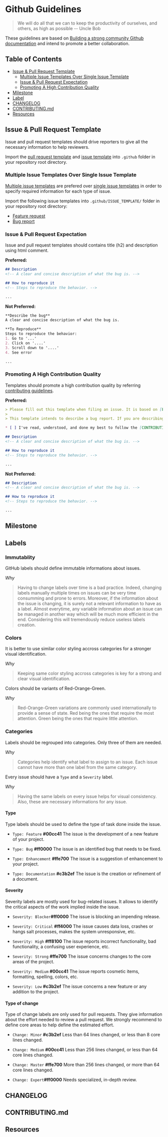 # Github Guidelines

> We will do all that we can to keep the productivity of ourselves, and others, as high as possible -- Uncle Bob

These guidelines are based on [Building a strong community Github documentation](https://help.github.com/categories/building-a-strong-community/) and intend to promote a better collaboration.

## Table of Contents

* [Issue & Pull Request Template](#issue--pull-request-template)
	* [Multiple Issue Templates Over Single Issue Template](#multiple-issue-template-over-single-issue-template)
	* [Issue & Pull Request Expectation](#issue--pull-request-expectation)
	* [Promoting A High Contribution Quality](#promoting-a-high-contribution-quality)
* [Milestone](#milestone)
* [Label](#label)
* [CHANGELOG](#changelog)
* [CONTRIBUTING.md](#contributingmd)
* [Resources](#resources)

## Issue & Pull Request Template

Issue and pull request templates should drive reporters to give all the necessary information to help reviewers.

Import the [pull request template](/Templates/pull_request_template.md) and [issue template](/Templates/issue_template.md) into `.github` folder in your repository root directory.

### Multiple Issue Templates Over Single Issue Template

[Multiple issue templates](https://help.github.com/articles/about-issue-and-pull-request-templates/) are prefered over [single issue templates](https://help.github.com/articles/manually-creating-a-single-issue-template-for-your-repository/) in order to specify required information for each type of issue.

Import the following issue templates into `.github/ISSUE_TEMPLATE/` folder in your repository root directory:

- [Feature request](/Templates/ISSUE_TEMPLATE/feature-request.md)
- [Bug report](/Templates/ISSUE_TEMPLATE/bug-report.md)

### Issue & Pull Request Expectation

Issue and pull request templates should contains title (h2) and description using html comment.

**Preferred:**
```markdown
## Description
<!-- A clear and concise description of what the bug is. -->

## How to reproduce it
<!-- Steps to reproduce the behavior. -->

...
```

**Not Preferred:**
```markdown
**Describe the bug**
A clear and concise description of what the bug is.

**To Reproduce**
Steps to reproduce the behavior:
1. Go to '...'
2. Click on '....'
3. Scroll down to '....'
4. See error

...
```

### Promoting A High Contribution Quality

Templates should promote a high contribution quality by referring [contributing guidelines](#contibutingmd).

**Preferred:**
```markdown
> Please fill out this template when filing an issue. It is based on [Excelsior Family Github guidelines](https://github.com/ExcelsiorFamily/github-guidelines).
>
> This template intends to describe a bug report. If you are describing a non existing feature, please use the [feature request template](https://github.com/ExcelsiorFamily/github-guidelines/issues/new?template=feature-request.md).

* [ ] I've read, understood, and done my best to follow the [CONTRIBUTING guidelines](/CONTRIBUTING.md).

## Description
<!-- A clear and concise description of what the bug is. -->

## How to reproduce it
<!-- Steps to reproduce the behavior. -->

...
```

**Not Preferred:**
```markdown
## Description
<!-- A clear and concise description of what the bug is. -->

## How to reproduce it
<!-- Steps to reproduce the behavior. -->

...
```

## Milestone

## Labels

### Immutablity

GitHub labels should define immutable informations about issues.

*Why* 
>Having to change labels over time is a bad practice. Indeed, changing labels manually multiple times on issues can be very time consumming and prone to errors. Moreover, if the information about the issue is changing, it is surely not a relevant information to have as a label. Almost everytime, any variable information about an issue can be managed in another way which will be much more efficient in the end. Considering this will tremendously reduce useless labels creation. 

### Colors

It is better to use similar color styling accross categories for a stronger visual identification.

*Why*
>Keeping same color styling accross categories is key for a strong and clear visual identification.

Colors should be variants of Red-Orange-Green.

*Why*
>Red-Orange-Green variations are commonly used internationally to provide a sense of state. Red being the ones that require the most attention. Green being the ones that require little attention.

### Categories

Labels should be regrouped into categories. Only three of them are needed.

*Why*
>Categories help identify what label to assign to an issue. Each issue cannot have more than one label from the same category.

Every issue should have a `Type` and a `Severity` label.

*Why*
>Having the same labels on every issue helps for visual consistency. Also, these are necessary informations for any issue.

#### Type

Type labels should be used to define the type of task done inside the issue.

- `Type: Feature` **#00cc41**
The issue is the development of a new feature of your project.

- `Type: Bug` **#ff0000**
The issue is an identified bug that needs to be fixed.

- `Type: Enhancement` **#ffe700**
The issue is a suggestion of enhancement to your project.

- `Type: Documentation` **#c3b2ef**
The issue is the creation or refinement of a document.

#### Severity

Severity labels are mostly used for bug-related issues. It allows to identify the critical aspects of the work implied inside the issue.

- `Severity: Blocker`**#ff0000**
The issue is blocking an impending release.

- `Severity: Critical` **#ff4000**
The issue causes data loss, crashes or hangs salt processes, makes the system unresponsive, etc.

- `Severity: High` **#ff8100**
The issue reports incorrect functionality, bad functionality, a confusing user experience, etc.

- `Severity: Strong` **#ffe700**
The issue concerns changes to the core areas of the project.

- `Severity: Medium` **#00cc41**
The issue reports cosmetic items, formatting, spelling, colors, etc.

- `Severity: Low` **#c3b2ef**
The issue concerns a new feature or any addition to the project.

#### Type of change

Type of change labels are only used for pull requests. They give information about the effort needed to review a pull request. We strongly recommend to define core areas to help define the estimated effort.

- `Change: Minor` **#c3b2ef**
Less than 64 lines changed, or less than 8 core lines changed.

- `Change: Medium` **#00cc41**
Less than 256 lines changed, or less than 64 core lines changed.

- `Change: Master` **#ffe700**
More than 256 lines changed, or more than 64 core lines changed.

- `Change: Expert`**#ff0000**
Needs specialized, in-depth review.

## CHANGELOG

## CONTRIBUTING.md

## Resources
